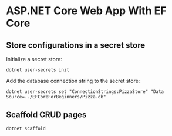 # ASP.NET Core Web App With EF Core

## Store configurations in a secret store

Initialize a secret store:

```shell
dotnet user-secrets init
```

Add the database connection string to the secret store:

```shell
dotnet user-secrets set "ConnectionStrings:PizzaStore" "Data Source=../EFCoreForBeginners/Pizza.db"
```

## Scaffold CRUD pages

```shell
dotnet scaffold
```
